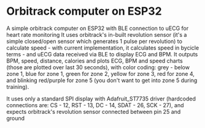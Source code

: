 # Orbitrack computer on ESP32
A simple orbitrack computer on ESP32 with BLE connection to uECG for heart rate monitoring
It uses orbitrack's in-built revolution sensor (it's a simple closed/open sensor which generates 1 pulse per revolution) to calculate speed - with current implementation, it calculates speed in bycicle terms - and uECG data received via BLE to display ECG and BPM.
It outputs BPM, speed, distance, calories and plots ECG, BPM and speed charts (those are plotted over last 30 seconds), with color coding: grey - below zone 1, blue for zone 1, green for zone 2, yellow for zone 3, red for zone 4, and blinking red/purple for zone 5 (you don't want to get into zone 5 during training).

It uses only a standard SPI display with Adafruit_ST7735 driver (hardcoded connections are: CS - 12, RST - 13, DC - 14, SDAT - 26, SCK - 27), and expects orbitrack's revolution sensor connected between pin 25 and ground

